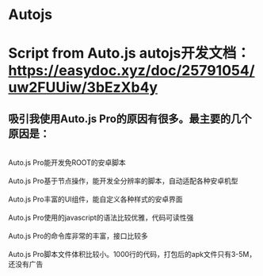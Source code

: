 # Autojs
Script from Auto.js
autojs开发文档：https://easydoc.xyz/doc/25791054/uw2FUUiw/3bEzXb4y
=
吸引我使用Auto.js Pro的原因有很多。最主要的几个原因是：
-
<br>Auto.js Pro能开发免ROOT的安卓脚本</br>
<br>Auto.js Pro基于节点操作，能开发全分辨率的脚本，自动适配各种安卓机型</br>
<br>Auto.js Pro丰富的UI组件，能自定义各种样式的安卓界面</br>
<br>Auto.js Pro使用的javascript的语法比较优雅，代码可读性强</br>
<br>Auto.js Pro的命令库非常的丰富，接口比较多</br>
<br>Auto.js Pro脚本文件体积比较小。1000行的代码，打包后的apk文件只有3-5M，还没有广告</br>
